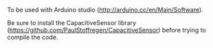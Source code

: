 To be used with Arduino studio (http://arduino.cc/en/Main/Software). 

Be sure to install the CapacitiveSensor library (https://github.com/PaulStoffregen/CapacitiveSensor) before trying to compile the code.
